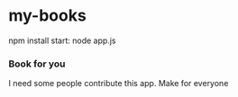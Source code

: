 # my-books
npm install
start: node app.js
### Book for you

I need some people contribute this app. Make for everyone


